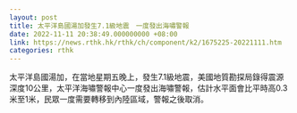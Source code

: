 ```yaml
---
layout: post
title: 太平洋島國湯加發生7.1級地震　一度發出海嘯警報
date: 2022-11-11 20:38:49.000000000 +08:00
link: https://news.rthk.hk/rthk/ch/component/k2/1675225-20221111.htm
categories: rthk
---
```


太平洋島國湯加，在當地星期五晚上，發生7.1級地震，美國地質勘探局錄得震源深度10公里，太平洋海嘯警報中心一度發出海嘯警報，估計水平面會比平時高0.3米至1米，民眾一度需要轉移到內陸區域，警報之後取消。
